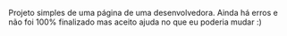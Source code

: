 Projeto simples de uma página de uma desenvolvedora. Ainda há erros e não foi 100% finalizado mas aceito ajuda no que eu poderia mudar :)
